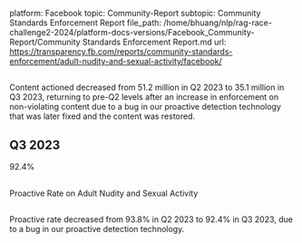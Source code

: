 platform: Facebook
topic: Community-Report
subtopic: Community Standards Enforcement Report
file_path: /home/bhuang/nlp/rag-race-challenge2-2024/platform-docs-versions/Facebook_Community-Report/Community Standards Enforcement Report.md
url: https://transparency.fb.com/reports/community-standards-enforcement/adult-nudity-and-sexual-activity/facebook/

## 

Content actioned decreased from 51.2 million in Q2 2023 to 35.1 million in Q3 2023, returning to pre-Q2 levels after an increase in enforcement on non-violating content due to a bug in our proactive detection technology that was later fixed and the content was restored.

[](https://transparency.fb.com/reports/community-standards-enforcement/adult-nudity-and-sexual-activity/facebook/#content-actioned)

## Q3 2023

92.4%

## 

Proactive Rate on Adult Nudity and Sexual Activity

## 

Proactive rate decreased from 93.8% in Q2 2023 to 92.4% in Q3 2023, due to a bug in our proactive detection technology.

[](https://transparency.fb.com/reports/community-standards-enforcement/adult-nudity-and-sexual-activity/facebook/#proactive-rate)